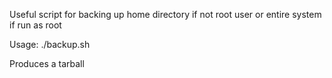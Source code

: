 Useful script for backing up home directory if not root user or entire system if run as root

Usage: ./backup.sh

Produces a tarball 
